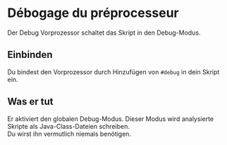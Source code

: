 # Débogage du préprocesseur

Der Debug Vorprozessor schaltet das Skript in den Debug-Modus.

## Einbinden

Du bindest den Vorprozessor durch Hinzufügen von `#debug` in dein Skript ein.

## Was er tut

Er aktiviert den globalen Debug-Modus. Dieser Modus wird analysierte Skripte als Java-Class-Dateien schreiben.  
Du wirst ihn vermutlich niemals benötigen.